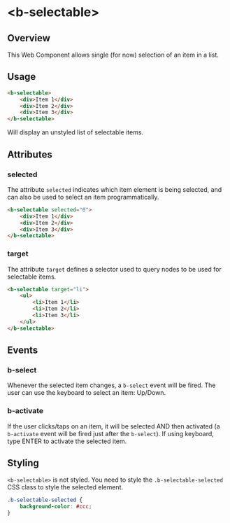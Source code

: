 # &lt;b-selectable&gt;

## Overview

This Web Component allows single (for now) selection of an item in a list.

## Usage

```html
<b-selectable>
    <div>Item 1</div>
    <div>Item 2</div>
    <div>Item 3</div>
</b-selectable>
```

Will display an unstyled list of selectable items.

## Attributes

### selected

The attribute `selected` indicates which item element is being selected, and can also be used to select an item programmatically.

```html
<b-selectable selected="0">
    <div>Item 1</div>
    <div>Item 2</div>
    <div>Item 3</div>
</b-selectable>
```

### target

The attribute `target` defines a selector used to query nodes to be used for selectable items.

```html
<b-selectable target="li">
    <ul>
        <li>Item 1</li>
        <li>Item 2</li>
        <li>Item 3</li>
    </ul>
</b-selectable>
```

## Events

### b-select

Whenever the selected item changes, a `b-select` event will be fired. The user can use the keyboard to select an item: Up/Down.

### b-activate

If the user clicks/taps on an item, it will be selected AND then activated (a `b-activate` event will be fired just after the `b-select`). If using keyboard, type ENTER to activate the selected item.

## Styling

`<b-selectable>` is not styled.  You need to style the `.b-selectable-selected` CSS class to style the selected element.

```css
.b-selectable-selected {
    background-color: #ccc;
}
```